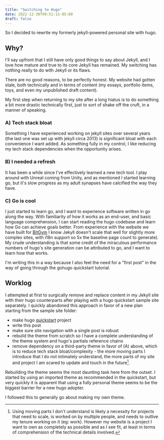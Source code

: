 ```yaml
---
title: "Switching to Hugo"
date: 2022-12-30T09:51:13-05:00
draft: false
---
```


So I decided to rewrite my formerly jekyll-powered personal site with hugo.

## Why?
I'll say upfront that I still have only good things to say about Jekyll, and I love how mature and true to its core Jekyll has remained. My switching has nothing really to do with Jekyll or its flaws.

There are no good reasons, to be perfectly honest. My website had gotten stale, both technically and in terms of content (my essays, portfolio items, toys, and even my unpublished draft content).

My first step when returning to my site after a long hiatus is to do something a bit more drastic technically first, just to sort of shake off the cruft, in a manner of speaking.

### A) Tech stack bloat
Something I have experienced working on jekyll sites over several years (the last one was set up with jekyll circa 2013) is significant bloat with each convenience I want added. As something fully in my control, I like reducing my tech stack dependencies when the opportunity arises.

### B) I needed a refresh
It has been a while since I've effectively learned a new tech tool. I play around with Unreal coming from Unity, and as mentioned I started learning go, but it's slow progress as my adult synapses have calcified the way they have.

### C) Go is cool
I just started to learn go, and I want to experience software written in go along the way. With familiarity of how it works as an end-user, and basic language comprehension, I can start reading the hugo codebase and learn how Go can achieve goals better. From experience with the website we have built for [BitGym](www.bitgym.com) I know Jekyll doesn't scale that well for slightly more complex sites, with i18n support so 5x the baseline page count to generate). My crude understanding is that some credit of the miraculous performance numbers of hugo's site generation can be attributed to go, and I want to learn how that works.

I'm writing this in a way because I also feel the need for a "first post" in the way of going through the gohugo quickstart tutorial.

## Worklog
I attempted at first to surgically remove and replace content in my Jekyll site with their hugo counterparts after playing with a hugo quickstart sample site separately. I quickly abandoned this approach in favor of a new plan starting from the sample site folder:
 - make hugo [quickstart](https://gohugo.io/getting-started/quick-start/) project
 - write this post
 - make sure site navigation with a single post is robust
 - rebuild the theme from scratch so I have a complete understanding of the theme system and hugo's partials reference chains
 - remove dependency on a third-party theme in favor of (A) above, which is to reduce tech stack bloat/complexity - the more moving parts I introduce that I do not intimately understand, the more parts of my site and project I am scared to update and touch in the future[^parts].

Rebuilding the theme seems the most daunting task here from the outset. I started by using an imported theme as recommended in the quickstart, but very quickly it is apparent that using a fully personal theme seems to be the biggest barrier for a new hugo adopter.

I followed this to generally go about making my own theme.

[^parts]: Using moving parts I don't understand is likely a necessity for projects that need to scale, is worked on by multiple people, and needs to outlive my tenure working on it (eg: work). However my website is a project I want to own as completely as possible and as I see fit, at least in terms of comprehension of the technical details involved.